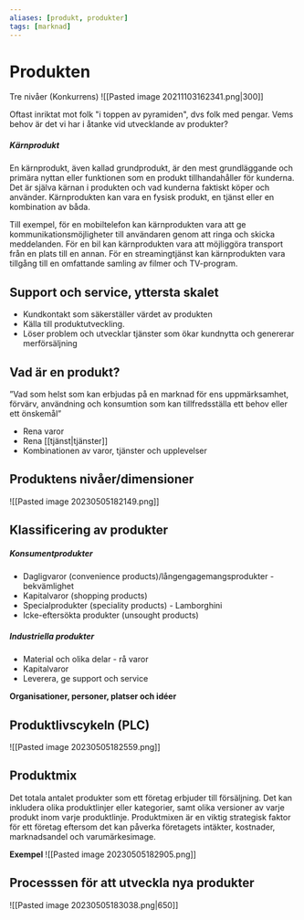 ```yaml
---
aliases: [produkt, produkter]
tags: [marknad]
---
```

# Produkten
Tre nivåer (Konkurrens)
![[Pasted image 20211103162341.png|300]]

Oftast inriktat mot folk "i toppen av pyramiden", dvs folk med pengar. 
Vems behov är det vi har i åtanke vid utvecklande av produkter?

##### Kärnprodukt
En kärnprodukt, även kallad grundprodukt, är den mest grundläggande och primära nyttan eller funktionen som en produkt tillhandahåller för kunderna. Det är själva kärnan i produkten och vad kunderna faktiskt köper och använder. Kärnprodukten kan vara en fysisk produkt, en tjänst eller en kombination av båda.

Till exempel, för en mobiltelefon kan kärnprodukten vara att ge kommunikationsmöjligheter till användaren genom att ringa och skicka meddelanden. För en bil kan kärnprodukten vara att möjliggöra transport från en plats till en annan. För en streamingtjänst kan kärnprodukten vara tillgång till en omfattande samling av filmer och TV-program.

## Support och service, yttersta skalet
- Kundkontakt som säkerställer värdet av produkten
- Källa till produktutveckling. 
- Löser problem och utvecklar tjänster som ökar kundnytta och genererar merförsäljning

## Vad är en produkt?
”Vad som helst som kan erbjudas på en marknad för ens uppmärksamhet, förvärv, användning och konsumtion som kan tillfredsställa ett behov eller ett önskemål”
- Rena varor
- Rena [[tjänst|tjänster]] 
- Kombinationen av varor, tjänster och upplevelser

## Produktens nivåer/dimensioner
![[Pasted image 20230505182149.png]]

## Klassificering av produkter

##### Konsumentprodukter
- Dagligvaror (convenience products)/långengagemangsprodukter - bekvämlighet
- Kapitalvaror (shopping products)
- Specialprodukter (speciality products) - Lamborghini
- Icke-eftersökta produkter (unsought products)

##### Industriella produkter
- Material och olika delar - rå varor
- Kapitalvaror
- Leverera, ge support och service

**Organisationer, personer, platser och idéer**

## Produktlivscykeln (PLC)
![[Pasted image 20230505182559.png]]

## Produktmix
Det totala antalet produkter som ett företag erbjuder till försäljning. Det kan inkludera olika produktlinjer eller kategorier, samt olika versioner av varje produkt inom varje produktlinje. Produktmixen är en viktig strategisk faktor för ett företag eftersom det kan påverka företagets intäkter, kostnader, marknadsandel och varumärkesimage.

**Exempel**
![[Pasted image 20230505182905.png]]

## Processsen för att utveckla nya produkter
![[Pasted image 20230505183038.png|650]]

